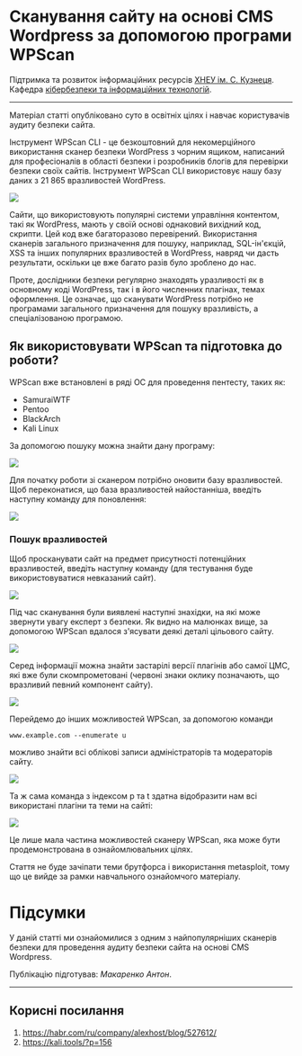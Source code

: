 # Сканування сайту на основі CMS Wordpress за допомогою  програми WPScan

Підтримка та розвиток інформаційних ресурсів [ХНЕУ ім. С. Кузнеця](https://www.hneu.edu.ua/). Кафедра [кібербезпеки та інформаційних технологій](http://www.kafcbit.hneu.edu.ua/).

---
Матеріал статті опубліковано суто в освітніх цілях і навчає користувачів аудиту безпеки сайта.

Інструмент WPScan CLI - це безкоштовний для некомерційного використання сканер безпеки WordPress з чорним ящиком, написаний для професіоналів в області безпеки і розробників блогів для перевірки безпеки своїх сайтів. Інструмент WPScan CLI використовує нашу базу даних з 21 865 вразливостей WordPress.

![](img/wps_1.png)

Сайти, що використовують популярні системи управління контентом, такі як WordPress, мають у своїй основі однаковий вихідний код, скрипти. Цей код вже багаторазово перевірений. Використання сканерів загального призначення для пошуку, наприклад, SQL-ін'єкцій, XSS та інших популярних вразливостей в WordPress, навряд чи дасть результати, оскільки це вже багато разів було зроблено до нас.

Проте, дослідники безпеки регулярно знаходять уразливості як в основному коді WordPress, так і в його численних плагінах, темах оформлення. Це означає, що сканувати WordPress потрібно не програмами загального призначення для пошуку вразливість, а спеціалізованою програмою.

## Як використовувати WPScan та підготовка до роботи?

WPScan вже встановлені в ряді ОС для проведення пентесту, таких як:

* SamuraiWTF
* Pentoo
* BlackArch
* Kali Linux

За допомогою пошуку можна знайти дану програму:

![](img/wps_2.png)

Для початку роботи зі сканером потрібно оновити базу вразливостей. Щоб переконатися, що база вразливостей найостанніша, введіть наступну команду для поновлення:

![](img/wps_3.png)

### Пошук вразливостей

Щоб просканувати сайт на предмет присутності потенційних вразливостей, введіть наступну команду (для тестування буде використовуватися невказаний сайт).

![](img/wps_4.png)

Під час сканування були  виявлені наступні знахідки, на які може звернути увагу експерт з безпеки. Як видно на малюнках вище, за допомогою WPScan вдалося з'ясувати деякі деталі цільового сайту.

![](img/wps_5.png)

Серед інформації можна знайти застарілі версії плагінів або самої ЦМС, які вже були скомпрометовані (червоні знаки оклику позначають, що вразливий певний компонент сайту).

![](img/wps_6.png)

Перейдемо до інших можливостей WPScan, за допомогою команди  
```
www.example.com --enumerate u 
```

можливо знайти всі облікові записи адміністраторів та модераторів сайту.

![](img/wps_7.png)

Та ж сама команда з індексом p та t здатна відобразити нам всі використані плагіни та теми на сайті:

![](img/wps_8.png)

Це лише мала частина можливостей сканеру WPScan, яка може бути продемонстрована в ознайомлювальних цілях.

Стаття не буде зачіпати теми брутфорса і використання metasploit, тому що це вийде за рамки навчального ознайомчого матеріалу.

# Підсумки

У даній статті ми ознайомилися з одним з найпопулярніших сканерів безпеки для проведення аудиту безпеки сайта на основі CMS Wordpress.

Публікацію підготував: *Макаренко Антон*.

---

## Корисні посилання

1. https://habr.com/ru/company/alexhost/blog/527612/
2. https://kali.tools/?p=156


